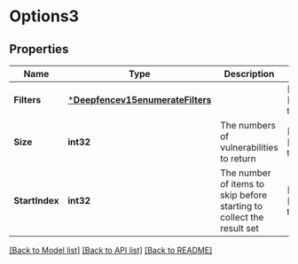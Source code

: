 # Options3

## Properties
Name | Type | Description | Notes
------------ | ------------- | ------------- | -------------
**Filters** | [***Deepfencev15enumerateFilters**](deepfencev1.5enumerate_filters.md) |  | [optional] [default to null]
**Size** | **int32** | The numbers of vulnerabilities to return | [optional] [default to null]
**StartIndex** | **int32** | The number of items to skip before starting to collect the result set | [optional] [default to null]

[[Back to Model list]](../README.md#documentation-for-models) [[Back to API list]](../README.md#documentation-for-api-endpoints) [[Back to README]](../README.md)


